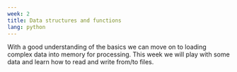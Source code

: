 ```yaml
---
week: 2
title: Data structures and functions
lang: python
---
```


With a good understanding of the basics we can move on to loading complex data into memory for processing.
This week we will play with some data and learn how to read and write from/to files.